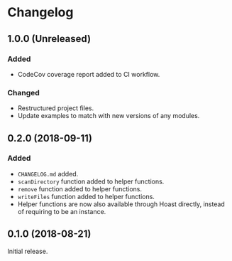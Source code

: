 # Changelog

## 1.0.0 (Unreleased)
### Added
- CodeCov coverage report added to CI workflow.
### Changed
- Restructured project files.
- Update examples to match with new versions of any modules.

## 0.2.0 (2018-09-11)
### Added
- `CHANGELOG.md` added.
- `scanDirectory` function added to helper functions.
- `remove` function added to helper functions.
- `writeFiles` function added to helper functions.
- Helper functions are now also available through Hoast directly, instead of requiring to be an instance.

## 0.1.0 (2018-08-21)
Initial release.